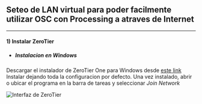 ## Seteo de LAN virtual para poder facilmente utilizar OSC con Processing a atraves de Internet
----
#### 1) Instalar ZeroTier
* ##### Instalacion en Windows
 Descargar el instalador de ZeroTier One para Windows desde [este link](https://download.zerotier.com/dist/ZeroTier%20One.msi)
 Instalar dejando toda la configuracion por defecto.
 Una vez instalado, abrir o ubicar el programa en la barra de tareas y seleccionar _Join Network_

![Interfaz de ZeroTier](https://i0.wp.com/support.paperspace.com/hc/article_attachments/115008941027/Screenshot_14.jpg)
